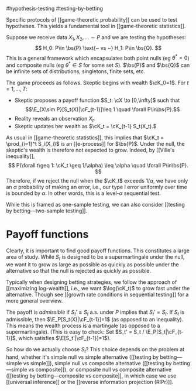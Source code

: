 #hypothesis-testing #testing-by-betting 

Specific protocols of [[game-theoretic probability]] can be used to test hypotheses. This yields a fundamental tool in [[game-theoretic statistics]]. 

Suppose we receive data $X_1,X_2,\dots\sim P$ and we are testing the hypotheses: 
$$
H_0: P\in \bs{P} \text{~ vs ~} H_1: P\in \bs{Q}.
$$
This is a general framework which encapsulates both point nulls (eg $\theta^* = 0$) and composite nulls (eg $\theta^* \in S$ for some set $S$). $\bs{P}$ and $\bs{Q}$ can be infinite sets of distributions, singletons, finite sets, etc. 

The game proceeds as follows. 
Skeptic begins with wealth $\cK_0=1$. 
For $t=1,\dots,T$: 
- Skeptic proposes a payoff function $S_t: \cX \to [0,\infty]$ such that $$\E_{X\sim P}[S_t(X)|\cF_{t-1}]\leq 1 \quad \forall P\in\bs{P}.$$
- Reality reveals an observation $X_t$. 
- Skeptic updates her wealth as $\cK_t = \cK_{t-1} S_t(X_t).$ 

As usual in [[game-theoretic statistics]], this implies that $\cK_t = \prod_{i=1}^t S_i(X_i)$ is an [[e-process]] for $\bs{P}$. Under the null, the skeptic's wealth is therefore not expected to grow. Indeed, by [[Ville's inequality]], 
$$
P(\forall t\geq 1: \cK_t \geq 1/\alpha) \leq \alpha \quad \forall P\in\bs{P}.
$$
Therefore, if we reject the null when the $\cK_t$ exceeds $1/\alpha$, we have only an $\alpha$ probability of making an error, i.e., our type I error uniformly over time is bounded by $\alpha$. In other words, this is a level-$\alpha$ sequential test. 

While this is framed as one-sample testing, we can also consider [[testing by betting—two-sample testing]]. 

# Payoff functions 

Clearly, it is important to find good payoff functions. This constitutes a large area of study. 
While $S_t$ is designed to be a supermartingale under the null, we want it to grow as large as possible as quickly as possible under the alternative so that the null is rejected as quickly as possible. 

Typically when designing betting strategies, we follow the approach of [[maximizing log-wealth]], i.e., we want $\log(\cK_t)$ to grow fast under the alternative.  Though see [[growth rate conditions in sequential testing]] for a more general overview. 

The payoff is _admissible_ if $S_t' \geq S_t$ a.s. under $P$ implies that $S_t' = S_t$. If $S_t$ is admissible, then $\E_P[S_t(X)|\cF_{t-1}]=1$ (as opposed to an inequality). This means the wealth process is a martingale (as opposed to a supermartingale). (This is easy to check: Set $S_t' = S_t / \E_P[S_t|\cF_{t-1}]$, which satisfies $\E[S_t'|\cF_{t-1}]=1$). 

So how do we actually choose $S_t$? This choice depends on the problem at hand, whether it's simple null vs simple alternative ([[testing by betting—simple vs simple]]), simple null vs composite alternative ([[testing by betting—simple vs composite]]), or composite null vs composite alternative ([[testing by betting—composite vs composite]], in which case we use [[universal inference]] or the [[reverse information projection (RIPr)]]. 





